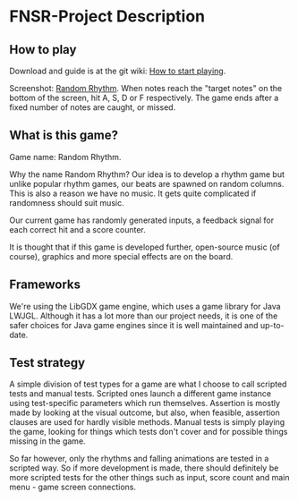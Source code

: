 # FNSR-Project Description

## How to play

Download and guide is at the git wiki: [How to start playing](https://github.com/salimrabat/FNSR-Project/wiki/How-to-start-playing).

Screenshot: [Random Rhythm](https://github.com/salimrabat/FNSR-Project/wiki/Random-Rhythm-preview). When notes reach the "target notes" on the bottom of the screen, hit A, S, D or F respectively. The game ends after a fixed number of notes are caught, or missed.

## What is this game?

Game name: Random Rhythm.

Why the name Random Rhythm? Our idea is to develop a rhythm game but unlike popular rhythm games, our beats are spawned on random columns. This is also a reason we have no music. It gets quite complicated if randomness should suit music.

Our current game has randomly generated inputs, a feedback signal for each correct hit and a score counter.

It is thought that if this game is developed further, open-source music (of course), graphics and more special effects are on the board.

## Frameworks

We're using the LibGDX game engine, which uses a game library for Java LWJGL. Although it has a lot more than our project needs, it is one of the safer choices for Java game engines since it is well maintained and up-to-date.

## Test strategy

A simple division of test types for a game are what I choose to call scripted tests and manual tests. Scripted ones launch a different game instance using test-specific parameters which run themselves. Assertion is mostly made by looking at the visual outcome, but also, when feasible, assertion clauses are used for hardly visible methods. Manual tests is simply playing the game, looking for things which tests don't cover and for possible things missing in the game.

So far however, only the rhythms and falling animations are tested in a scripted way. So if more development is made, there should definitely be more scripted tests for the other things such as input, score count and main menu - game screen connections.
